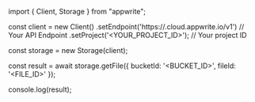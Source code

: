 import { Client, Storage } from "appwrite";

const client = new Client()
    .setEndpoint('https://<REGION>.cloud.appwrite.io/v1') // Your API Endpoint
    .setProject('<YOUR_PROJECT_ID>'); // Your project ID

const storage = new Storage(client);

const result = await storage.getFile({
    bucketId: '<BUCKET_ID>',
    fileId: '<FILE_ID>'
});

console.log(result);
